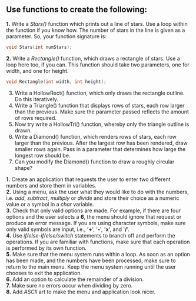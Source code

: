 ## Use functions to create the following:

<b>1.</b> Write a <i>Stars()</i> function which prints out a line of stars. Use a loop within the function if you know how. The number of stars in the line is given as a parameter. So, your function signature is: <br>

```cpp
void Stars(int numStars);
```

<b>2.</b> Write a <i>Rectangle()</i> function, which draws a rectangle of stars. Use a loop here too, if you can. This function should take two parameters, one for width, and one for height. <br>

```cpp
void Rectangle(int width, int height);
```

3. Write a HollowRect() function, which only draws the rectangle outline. Do this iteratively.
4. Write a Triangle() function that displays rows of stars, each row larger than the previous. Make sure the parameter passed reflects the amount of rows required.
5. Now try write a HollowTri() function, whereby only the triangle outline is drawn.
6. Write a Diamond() function, which renders rows of stars, each row larger than the previous. After the largest row has been rendered, draw smaller rows again. Pass in a parameter that determines how large the longest row should be.
7. Can you modify the Diamond() function to draw a roughly circular shape?

<b>1.</b> Create an application that requests the user to enter two different numbers and store them in variables. <br>
<b>2.</b> Using a menu, ask the user what they would like to do with the numbers, i.e. <i>add</i>, <i>subtract</i>, <i>multiply</i> or <i>divide</i> and store their choice as a numeric value or a symbol in a <i>char</i> variable. <br>
<b>3.</b> Check that only valid options are made. For example, if there are four options and the user selects a <b>6</b>, the menu should ignore that request or produce an error message. If you are using character symbols, make sure only valid symbols are input, i.e., '<b>+</b>', '<b>-</b>', '<b>x</b>', and '<b>/</b>'. <br>
<b>4.</b> Use <i>if/else-if/else/switch</i> statements to branch off and perform the operations. If you are familiar with functions, make sure that each operation is performed by its own function. <br>
<b>5.</b> Make sure that the menu system runs within a loop. As soon as an option has been made, and the numbers have been processed, make sure to return to the main menu. Keep the menu system running until the user chooses to exit the application. <br>
<b>6.</b> Add an option to calculate the remainder of a division. <br>
<b>7.</b> Make sure no errors occur when dividing by zero. <br>
<b>8.</b> Add <i>ASCII</i> art to make the menu and application look nicer.
